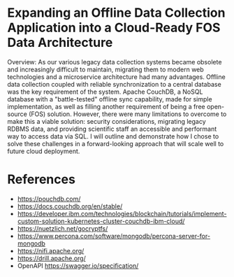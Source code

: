 # Expanding an Offline Data Collection Application into a Cloud-Ready FOS Data Architecture

Overview: As our various legacy data collection systems became obsolete and increasingly difficult to maintain, migrating them to modern web technologies and a microservice architecture had many advantages. Offline data collection coupled with reliable synchronization to a central database was the key requirement of the system. Apache CouchDB, a NoSQL database with a "battle-tested" offline sync capability, made for simple implementation, as well as filling another requirement of being a free open-source (FOS) solution. However, there were many limitations to overcome to make this a viable solution: security considerations, migrating legacy RDBMS data, and providing scientific staff an accessible and performant way to access data via SQL. I will outline and demonstrate how I chose to solve these challenges in a forward-looking approach that will scale well to future cloud deployment.

# References

* https://pouchdb.com/
* https://docs.couchdb.org/en/stable/
* https://developer.ibm.com/technologies/blockchain/tutorials/implement-custom-solution-kubernetes-cluster-couchdb-ibm-cloud/
* https://nuetzlich.net/gocryptfs/
* https://www.percona.com/software/mongodb/percona-server-for-mongodb
* https://nifi.apache.org/
* https://drill.apache.org/
* OpenAPI https://swagger.io/specification/
